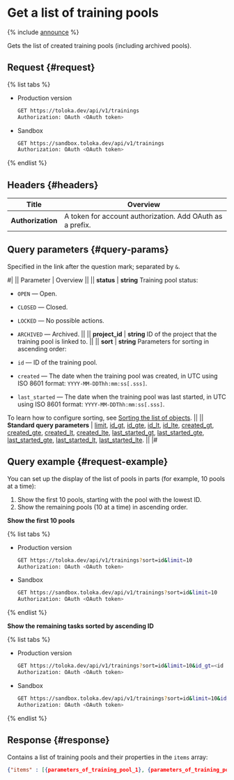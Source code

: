 # Get a list of training pools

{% include [announce](../_includes/announce.md) %}

Gets the list of created training pools (including archived pools).

## Request {#request}

{% list tabs %}

- Production version

    ```bash
    GET https://toloka.dev/api/v1/trainings
    Authorization: OAuth <OAuth token>
    ```

- Sandbox

    ```bash
    GET https://sandbox.toloka.dev/api/v1/trainings
    Authorization: OAuth <OAuth token>
    ```

{% endlist %}

## Headers {#headers}

Title | Overview
----- | -----
**Authorization** | A token for account authorization. Add OAuth as a prefix.

## Query parameters {#query-params}

Specified in the link after the question mark; separated by `&`.

#|
|| Parameter | Overview  ||
|| **status** | **string**
Training pool status:

- `OPEN` — Open.
- `CLOSED` — Closed.
- `LOCKED` — No possible actions.
- `ARCHIVED` — Archived. ||
|| **project_id** | **string**
ID of the project that the training pool is linked to. ||
|| **sort** | **string**
Parameters for sorting in ascending order:

- `id` — ID of the training pool.
- `created` — The date when the training pool was created, in UTC using ISO 8601 format: `YYYY-MM-DDThh:mm:ss[.sss]`.
- `last_started` — The date when the training pool was last started, in UTC using ISO 8601 format: `YYYY-MM-DDThh:mm:ss[.sss]`.

To learn how to configure sorting, see [Sorting the list of objects](sorting.md). ||
|| **Standard query parameters** |
[limit](./standard-query-parameters.md#limit), [id_gt](./standard-query-parameters.md#id_gt), [id_gte](./standard-query-parameters.md#id_gte), [id_lt](./standard-query-parameters.md#id_lt), [id_lte](./standard-query-parameters.md#id_lte), [created_gt](./standard-query-parameters.md#created_gt), [created_gte](./standard-query-parameters.md#created_gte), [created_lt](./standard-query-parameters.md#created_lt), [created_lte](./standard-query-parameters.md#created_lte), [last_started_gt](./standard-query-parameters.md#last_started_gt), [last_started_gte](./standard-query-parameters.md#last_started_gte), [last_started_gte](./standard-query-parameters.md#last_started_gte), [last_started_lt](./standard-query-parameters.md#last_started_lt), [last_started_lte](./standard-query-parameters.md#last_started_lte). ||
|#

## Query example {#request-example}

You can set up the display of the list of pools in parts (for example, 10 pools at a time):

1. Show the first 10 pools, starting with the pool with the lowest ID.
1. Show the remaining pools (10 at a time) in ascending order.

**Show the first 10 pools**

{% list tabs %}

- Production version

    ```bash
    GET https://toloka.dev/api/v1/trainings?sort=id&limit=10
    Authorization: OAuth <OAuth token>
    ```

- Sandbox

    ```bash
    GET https://sandbox.toloka.dev/api/v1/trainings?sort=id&limit=10
    Authorization: OAuth <OAuth token>
    ```

{% endlist %}

**Show the remaining tasks sorted by ascending ID**

{% list tabs %}

- Production version

    ```bash
    GET https://toloka.dev/api/v1/trainings?sort=id&limit=10&id_gt=<id of the last training from the previous response>
    Authorization: OAuth <OAuth token>
    ```

- Sandbox

    ```bash
    GET https://sandbox.toloka.dev/api/v1/trainings?sort=id&limit=10&id_gt=<id of the last training from the previous response>
    Authorization: OAuth <OAuth token>
    ```

{% endlist %}

## Response {#response}

Contains a list of training pools and their properties in the `items` array:

```json
{"items" : [{parameters_of_training_pool_1}, {parameters_of_training_pool_2}, ... {parameters_of_training_pool__n_}], "has_more": false}
```